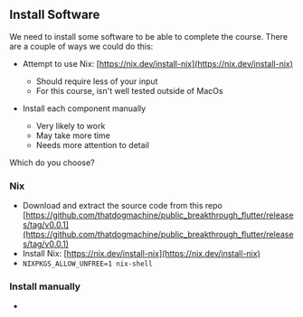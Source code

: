 ## Install Software

We need to install some software to be able to complete the course. There are a couple of ways we could do this:

- Attempt to use Nix: [https://nix.dev/install-nix](https://nix.dev/install-nix)
    - Should require less of your input
    - For this course, isn't well tested outside of MacOs

- Install each component manually
    - Very likely to work
    - May take more time
    - Needs more attention to detail

Which do you choose?

### Nix

- Download and extract the source code from this repo [https://github.com/thatdogmachine/public_breakthrough_flutter/releases/tag/v0.0.1](https://github.com/thatdogmachine/public_breakthrough_flutter/releases/tag/v0.0.1)
- Install Nix: [https://nix.dev/install-nix](https://nix.dev/install-nix)
- `NIXPKGS_ALLOW_UNFREE=1 nix-shell`

### Install manually

- 